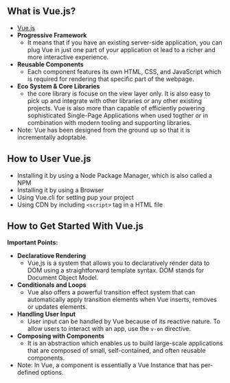 ## What is Vue.js?

- [Vue.js](http://vuejs.org/)
- **Progressive Framework**
  - It means that if you have an existing server-side application, you can plug Vue in just one part of your application ot lead to a richer and more interactive experience.
- **Reusable Components**
  - Each component features its own HTML, CSS, and JavaScript which is required for rendering that specific part of the webpage.
- **Eco System & Core Libraries**
  - the core library is focuse on the view layer only. It is also easy to pick up and integrate with other libraries or any other existing projects. Vue is also more than capable of efficiently powering sophisticated Single-Page Applications when used togther or in combination with modern tooling and supporting libraries.
- Note: Vue has been designed from the ground up so that it is incrementally adoptable.

## How to User Vue.js

- Installing it by using a Node Package Manager, which is also called a NPM
- Installing it by using a Browser
- Using Vue.cli for setting pup your project
- Using CDN by including `<script>` tag in a HTML file

## How to Get Started With Vue.js

**Important Points:** 

- **Declaratiove Rendering**
  - Vue,js is a system that allows you to declaratively render data to DOM using a straightforward template syntax. DOM stands for Document Object Model.
- **Conditionals and Loops**
  - Vue also offers a powerful transition effect system that can automatically apply transition elements when Vue inserts, removes or updates elements.
- **Handling User Input**
  - User input can be handled by Vue because of its reactive nature. To allow users to interact with an app, use the `v-on` directive.
- **Composing with Components**
  - It is an abstraction which enables us to build large-scale applications that are composed of small, self-contained, and often reusable components.
- Note: In Vue, a component  is essentially a Vue Instance that has per-defined options.